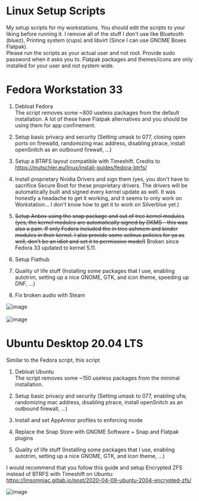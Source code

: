 # Linux Setup Scripts
My setup scripts for my workstations. You should edit the scripts to your liking before running it. I remove all of the stuff I don't use like Bluetooth (bluez), Printing system (cups) and libvirt (Since I can use GNOME Boxes Flatpak). <br />
Please run the scripts as your actual user and not root. Provide sudo password when it asks you to. Flatpak packages and themes/icons are only installed for your user and not system wide. <br />


# Fedora Workstation 33

1. Debloat Fedora <br />
The script removes some ~800 useless packages from the default installation. A lot of these have Flatpak alternatives and you should be using them for app confinement. <br />

2. Setup basic privacy and security (Setting umask to 077, closing open ports on firewalld, randomizing mac address, disabling ptrace, install openSnitch as an outbound firewall, ...) <br />
3. Setup a BTRFS layout compatible with Timeshift. Credits to https://mutschler.eu/linux/install-guides/fedora-btrfs/ <br />
4. Install proprietary Nvidia Drivers and sign them (yes, you don't have to sacrifice Secure Boot for these proprietary drivers. The drivers will be automatically built and signed every kernel update as well. It was honestly a headache to get it working, and it seems to only work on Workstation... I don't know how to get it to work on Silverblue yet.) <br >
5. ~~Setup Anbox using the snap package and out of tree kernel modules (yes, the kernel modules are automatically signed by DKMS - this was also a pain. If only Fedora included the in tree ashmem and binder modules in their kernel. I also provide some selinux policies for ya as well, don't be an idiot and set it to permissive mode!)~~ Broken since Fedora 33 updated to kernel 5.11. <br >
6. Setup Flathub <br >
7. Quality of life stuff (Installing some packages that I use, enabling autotrim, setting up a nice GNOME, GTK, and icon theme, speeding up DNF, ...) <br />
8. Fix broken audio with Steam

![image](https://user-images.githubusercontent.com/57488583/111019751-29378b00-838f-11eb-8f8f-1f5d374c377e.png) <br />
<br />
![image](https://user-images.githubusercontent.com/57488583/111032096-af2bf400-83d8-11eb-9bcb-da0e3ec278d6.png) <br />

# Ubuntu Desktop 20.04 LTS 

Similar to the Fedora script, this script <br >

1. Debloat Ubuntu <br />
The script removes some ~150 useless packages from the minimal installation.  

2. Setup basic privacy and security (Setting umask to 077, enabling ufw, randomizing mac address, disabling ptrace, install openSnitch as an outbound firewall, ...) <br />

3. Install and set AppArmor profiles to enforcing mode

4. Replace the Snap Store with GNOME Software + Snap and Flatpak plugins

5. Quality of life stuff (Installing some packages that I use, enabling autotrim, setting up a nice GNOME, GTK, and icon theme, ...) <br />

I would recommend that you follow this guide and setup Encrypted ZFS instead of BTRFS with Timeshift on Ubuntu: https://linsomniac.gitlab.io/post/2020-04-09-ubuntu-2004-encrypted-zfs/

![image](https://user-images.githubusercontent.com/57488583/113504635-e0f03080-9528-11eb-8ce4-faeda3520e8c.png)


